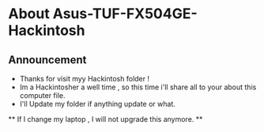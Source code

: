 # About Asus-TUF-FX504GE-Hackintosh
## Announcement
- Thanks for visit myy Hackintosh folder !
- Im a Hackintosher a well time , so this time i'll share all to your about this computer file.
- I'll Update my folder if anything update or what.

** If I change my laptop , I will not upgrade this anymore. **
